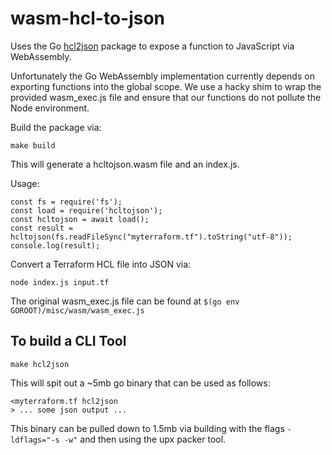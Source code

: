 # wasm-hcl-to-json

Uses the Go [hcl2json](https://github.com/tmccombs/hcl2json/convert) package to expose a function to JavaScript via WebAssembly.

Unfortunately the Go WebAssembly implementation currently depends on exporting functions into the global scope. We use a hacky shim to wrap the provided wasm_exec.js file and ensure that our functions do not pollute the Node environment.

Build the package via:

    make build

This will generate a hcltojson.wasm file and an index.js.

Usage:

    const fs = require('fs');
    const load = require('hcltojson');
    const hcltojson = await load();
    const result = hcltojson(fs.readFileSync("myterraform.tf").toString("utf-8"));
    console.log(result);

Convert a Terraform HCL file into JSON via:

    node index.js input.tf

The original wasm_exec.js file can be found at `$(go env GOROOT)/misc/wasm/wasm_exec.js`

## To build a CLI Tool

    make hcl2json

This will spit out a ~5mb go binary that can be used as follows:

    <myterraform.tf hcl2json
    > ... some json output ...

This binary can be pulled down to 1.5mb via building with the flags
`-ldflags="-s -w"` and then using the upx packer tool.
